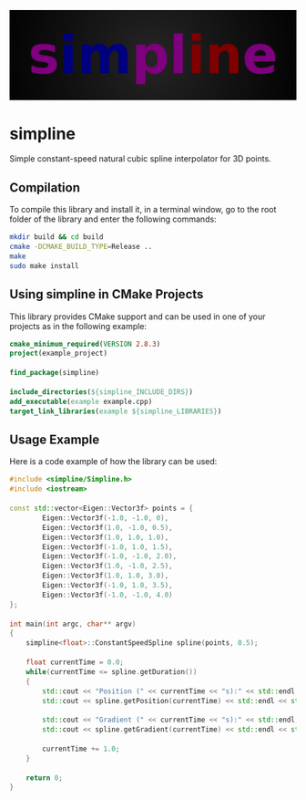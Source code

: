 ![](logo.png)

# simpline
Simple constant-speed natural cubic spline interpolator for 3D points.

## Compilation
To compile this library and install it, in a terminal window, go to the root folder of the library and enter the following commands:
```bash
mkdir build && cd build
cmake -DCMAKE_BUILD_TYPE=Release ..
make
sudo make install
```

## Using simpline in CMake Projects
This library provides CMake support and can be used in one of your projects as in the following example:
```cmake
cmake_minimum_required(VERSION 2.8.3)
project(example_project)

find_package(simpline)

include_directories(${simpline_INCLUDE_DIRS})
add_executable(example example.cpp)
target_link_libraries(example ${simpline_LIBRARIES})
```

## Usage Example
Here is a code example of how the library can be used:
```c++
#include <simpline/Simpline.h>
#include <iostream>

const std::vector<Eigen::Vector3f> points = {
		Eigen::Vector3f(-1.0, -1.0, 0),
		Eigen::Vector3f(1.0, -1.0, 0.5),
		Eigen::Vector3f(1.0, 1.0, 1.0),
		Eigen::Vector3f(-1.0, 1.0, 1.5),
		Eigen::Vector3f(-1.0, -1.0, 2.0),
		Eigen::Vector3f(1.0, -1.0, 2.5),
		Eigen::Vector3f(1.0, 1.0, 3.0),
		Eigen::Vector3f(-1.0, 1.0, 3.5),
		Eigen::Vector3f(-1.0, -1.0, 4.0)
};

int main(int argc, char** argv)
{
	simpline<float>::ConstantSpeedSpline spline(points, 0.5);
	
	float currentTime = 0.0;
	while(currentTime <= spline.getDuration())
	{
		std::cout << "Position (" << currentTime << "s):" << std::endl;
		std::cout << spline.getPosition(currentTime) << std::endl << std::endl;
		
		std::cout << "Gradient (" << currentTime << "s):" << std::endl;
		std::cout << spline.getGradient(currentTime) << std::endl << std::endl;
		
		currentTime += 1.0;
	}

	return 0;
}
```
